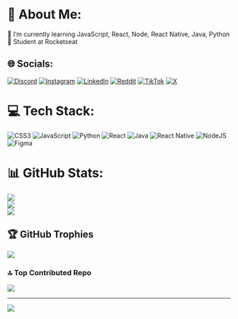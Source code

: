 # 💫 About Me:
🌱 I’m currently learning JavaScript, React, Node, React Native, Java, Python<br>🚀 Student at Rocketseat


## 🌐 Socials:
[![Discord](https://img.shields.io/badge/Discord-%237289DA.svg?logo=discord&logoColor=white)](https://discord.gg/yderka) [![Instagram](https://img.shields.io/badge/Instagram-%23E4405F.svg?logo=Instagram&logoColor=white)](https://instagram.com/@murilocost4) [![LinkedIn](https://img.shields.io/badge/LinkedIn-%230077B5.svg?logo=linkedin&logoColor=white)](https://linkedin.com/in/www.linkedin.com/in/murilo-costa-791bb2245) [![Reddit](https://img.shields.io/badge/Reddit-%23FF4500.svg?logo=Reddit&logoColor=white)](https://reddit.com/user/yderka) [![TikTok](https://img.shields.io/badge/TikTok-%23000000.svg?logo=TikTok&logoColor=white)](https://tiktok.com/@murilocost44) [![X](https://img.shields.io/badge/X-black.svg?logo=X&logoColor=white)](https://x.com/@murilocost24) 

# 💻 Tech Stack:
![CSS3](https://img.shields.io/badge/css3-%231572B6.svg?style=for-the-badge&logo=css3&logoColor=white) ![JavaScript](https://img.shields.io/badge/javascript-%23323330.svg?style=for-the-badge&logo=javascript&logoColor=%23F7DF1E) ![Python](https://img.shields.io/badge/python-3670A0?style=for-the-badge&logo=python&logoColor=ffdd54) ![React](https://img.shields.io/badge/react-%2320232a.svg?style=for-the-badge&logo=react&logoColor=%2361DAFB) ![Java](https://img.shields.io/badge/java-%23ED8B00.svg?style=for-the-badge&logo=openjdk&logoColor=white) ![React Native](https://img.shields.io/badge/react_native-%2320232a.svg?style=for-the-badge&logo=react&logoColor=%2361DAFB) ![NodeJS](https://img.shields.io/badge/node.js-6DA55F?style=for-the-badge&logo=node.js&logoColor=white) ![Figma](https://img.shields.io/badge/figma-%23F24E1E.svg?style=for-the-badge&logo=figma&logoColor=white)
# 📊 GitHub Stats:
![](https://github-readme-stats.vercel.app/api?username=murilocost4&theme=dark&hide_border=false&include_all_commits=false&count_private=false)<br/>
![](https://github-readme-streak-stats.herokuapp.com/?user=murilocost4&theme=dark&hide_border=false)<br/>
![](https://github-readme-stats.vercel.app/api/top-langs/?username=murilocost4&theme=dark&hide_border=false&include_all_commits=false&count_private=false&layout=compact)

## 🏆 GitHub Trophies
![](https://github-profile-trophy.vercel.app/?username=murilocost4&theme=radical&no-frame=false&no-bg=true&margin-w=4)

### 🔝 Top Contributed Repo
![](https://github-contributor-stats.vercel.app/api?username=murilocost4&limit=5&theme=radical&combine_all_yearly_contributions=true)

---
[![](https://visitcount.itsvg.in/api?id=murilocost4&icon=5&color=6)](https://visitcount.itsvg.in)

<!-- Proudly created with GPRM ( https://gprm.itsvg.in ) -->
